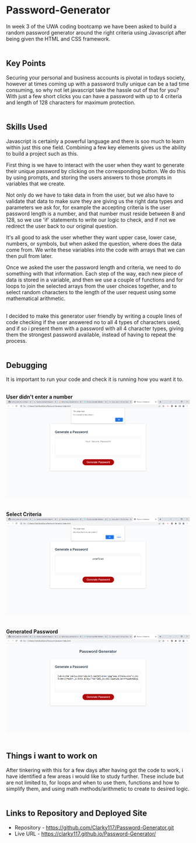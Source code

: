 # Password-Generator

In week 3 of the UWA coding bootcamp we have been asked to build a random password generator around the right criteria using Javascript after being given the HTML and CSS framework.<br><br>

## Key Points

Securing your personal and business accounts is pivotal in todays society, however at times coming up with a password trully unique can be a tad time consuming, so why not let javascript take the hassle out of that for you? With just a few short clicks you can have a password with up to 4 criteria and length of 128 characters for maximum protection.<br><br>

## Skills Used

Javascript is certainly a powerful language and there is soo much to learn within just this one field. Combining a few key elements gives us the ability to build a project such as this.<br>

First thing is we have to interact with the user when they want to generate their unique password by clicking on the corresponding button. We do this by using prompts, and storing the users answers to those prompts in variables that we create.<br>

Not only do we have to take data in from the user, but we also have to validate that data to make sure they are giving us the right data types and parameters we ask for, for example the accepting criteria is the user password length is a number, and that number must reside between 8 and 128, so we use 'if' statements to write our logic to check, and if not we redirect the user back to our original question.<br>

It's all good to ask the user whether they want upper case, lower case, numbers, or symbols, but when asked the question, where does the data come from. We write these variables into the code with arrays that we can then pull from later.<br>

Once we asked the user the password length and criteria, we need to do something with that information. Each step of the way, each new piece of data is stored in a variable, and then we use a couple of functions and for loops to join the selected arrays from the user choices together, and to select random characters to the length of the user request using some mathematical arithmetic.<br><br>

I decided to make this generator user friendly by writing a couple lines of code checking if the user answered no to all 4 types of characters used, and if so i present them with a password with all 4 character types, giving them the strongest password available, instead of having to repeat the process.<br><br>

## Debugging

It is important to run your code and check it is running how you want it to.<br><br>

**User didn't enter a number**
![Not-A-Number](/assets/images/pwg-one.png)<br><br>

**Select Criteria**
![Inspecting-Tablet](/assets/images/pwg-two.png)<br><br>

**Generated Password**
![Inspecting-Tablet](/assets/images/pwg-three.png)<br><br>

## Things i want to work on

After tinkering with this for a few days after having got the code to work, i have identified a few areas i would like to study further. These include but are not limited to, for loops and when to use them, functions and how to simplify them, and using math methods/arithmetic to create to desired logic.<br><br>

## Links to Repository and Deployed Site

- Repository - https://github.com/Clarky117/Password-Generator.git
- Live URL - https://clarky117.github.io/Password-Generator/